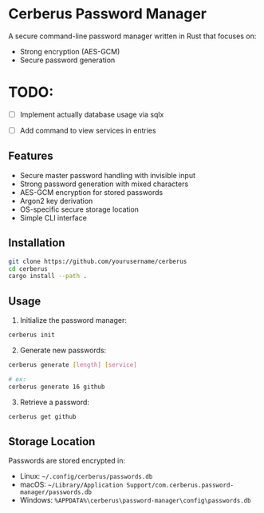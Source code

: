 # Cerberus Password Manager 

A secure command-line password manager written in Rust that focuses on:
- Strong encryption (AES-GCM)
- Secure password generation

# TODO:

- [ ] Implement actually database usage via sqlx
- [ ] Add command to view services in entries


## Features

- Secure master password handling with invisible input
- Strong password generation with mixed characters
- AES-GCM encryption for stored passwords
- Argon2 key derivation
- OS-specific secure storage location
- Simple CLI interface

## Installation

``` bash
git clone https://github.com/yourusername/cerberus
cd cerberus
cargo install --path .
```

## Usage

1. Initialize the password manager:

```bash
cerberus init 
```

2. Generate new passwords:

```bash 
cerberus generate [length] [service]

# ex:
cerberus generate 16 github
```

3. Retrieve a password: 

```bash
cerberus get github
```

## Storage Location

Passwords are stored encrypted in:

- Linux: `~/.config/cerberus/passwords.db`
- macOS: `~/Library/Application Support/com.cerberus.password-manager/passwords.db`
- Windows: `%APPDATA%\cerberus\password-manager\config\passwords.db`



